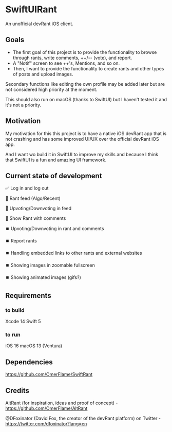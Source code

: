 # SwiftUIRant

An unofficial devRant iOS client.

## Goals

* The first goal of this project is to provide the functionality to browse through rants, write comments, ++/-- (vote), and report.
* A "Notif" screen to see ++'s, Mentions, and so on.
* Then, I want to provide the functionality to create rants and other types of posts and upload images.

Secondary functions like editing the own profile may be added later but are not considered high priority at the moment.

This should also run on macOS (thanks to SwiftUI) but I haven't tested it and it's not a priority.

## Motivation

My motivation for this this project is to have a native iOS devRant app that is not crashing and has some improved UI/UX over the official devRant iOS app.

And I want wo build it in SwiftUI to improve my skills and because I think that SwiftUI is a fun and amazing UI framework.

## Current state of development

✅ Log in and log out

🚧 Rant feed (Algo/Recent)

🚧 Upvoting/Downvoting in feed

🚧 Show Rant with comments

⏹️ Upvoting/Downvoting in rant and comments

⏹️ Report rants

⏹️ Handling embedded links to other rants and external websites

⏹️ Showing images in zoomable fullscreen

⏹️ Showing animated images (gifs?)

## Requirements

### to build

Xcode 14
Swift 5

### to run

iOS 16
macOS 13 (Ventura)

## Dependencies

https://github.com/OmerFlame/SwiftRant

## Credits

AltRant (for inspiration, ideas and proof of concept) - https://github.com/OmerFlame/AltRant

@DFoxinator (David Fox, the creator of the devRant platform) on Twitter - https://twitter.com/dfoxinator?lang=en
